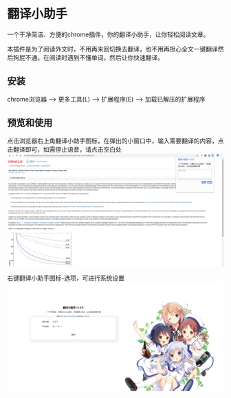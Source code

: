 # 翻译小助手

一个干净简洁、方便的chrome插件，你的翻译小助手，让你轻松阅读文章。

本插件是为了阅读外文时，不用再来回切换去翻译，也不用再担心全文一键翻译然后狗屁不通。在阅读时遇到不懂单词，然后让你快速翻译。

## 安装
chrome浏览器 ——> 更多工具(L) ——> 扩展程序(E) ——> 加载已解压的扩展程序

## 预览和使用
点击浏览器右上角翻译小助手图标，在弹出的小窗口中，输入需要翻译的内容，点击翻译即可，如需停止语音，请点击空白处
![demo1](img/1.png)

右键翻译小助手图标-选项，可进行系统设置
![demo1](img/2.png)
